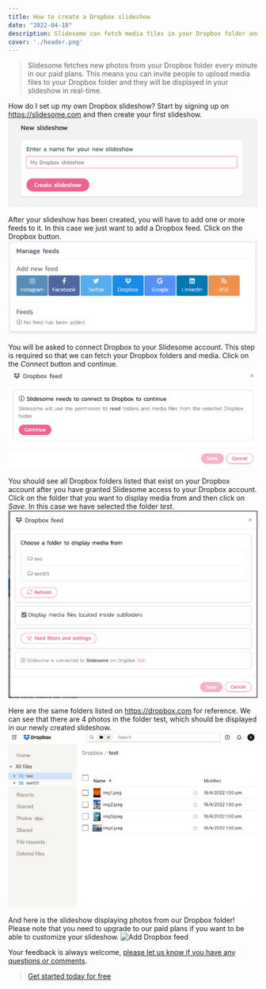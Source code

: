```yaml
---
title: How to create a Dropbox slideshow
date: "2022-04-18"
description: Slidesome can fetch media files in your Dropbox folder and display them in a beautiful slideshow, which can be embedded on your website or displayed on a screen or projector.
cover: './header.png'
---
```


> Slidesome fetches new photos from your Dropbox folder every minute in our paid plans. This means you can invite people to upload media files to your Dropbox folder and they will be displayed in your slideshow in real-time.

How do I set up my own Dropbox slideshow? Start by signing up on https://slidesome.com and then create your first slideshow.
<img src="./screen1.png" alt="Create slideshow"/>

After your slideshow has been created, you will have to add one or more feeds to it. In this case we just want to add a Dropbox feed. Click on the Dropbox button.
<img src="./screen2.png" alt="Add Dropbox feed"/>

You will be asked to connect Dropbox to your Slidesome account. This step is required so that we can fetch your Dropbox folders and media. Click on the <i>Connect</i> button and continue.
<img src="./screen3.png" alt="Add Dropbox feed"/>

You should see all Dropbox folders listed that exist on your Dropbox account after you have granted Slidesome access to your Dropbox account. Click on the folder that you want to display media from and then click on <i>Save</i>. In this case we have selected the folder <i>test</i>.
<img src="./screen4.png" alt="Add Dropbox feed"/>

Here are the same folders listed on https://dropbox.com for reference. We can see that there are 4 photos in the folder test, which should be displayed in our newly created slideshow.
<img src="./screen5db.png" alt="Add Dropbox feed"/>

And here is the slideshow displaying photos from our Dropbox folder! Please note that you need to upgrade to our paid plans if you want to be able to customize your slideshow.
<img src="./screen6.png" alt="Add Dropbox feed"/>

Your feedback is always welcome, [please let us know if you have any questions or comments](https://slidesome.com/contact/).

> [Get started today for free](https://slidesome.com)
